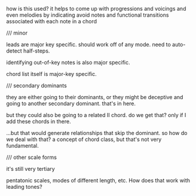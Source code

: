 how is this used? it helps to come up with progressions and voicings and even melodies by indicating avoid notes and functional transitions associated with each note in a chord


/// minor


leads are major key specific. should work off of any mode. need to auto-detect half-steps.

identifying out-of-key notes is also major specific.

chord list itself is major-key specific.


/// secondary dominants

they are either going to their dominants, or they might be deceptive and going to another secondary dominant. that's in here.

but they could also be going to a related II chord. do we get that? only if I add these chords in there. 

...but that would generate relationships that skip the dominant. so how do we deal with that? a concept of chord class, but that's not very fundamental.



/// other scale forms

it's still very tertiary

pentatonic scales, modes of different length, etc. How does that work with leading tones?

